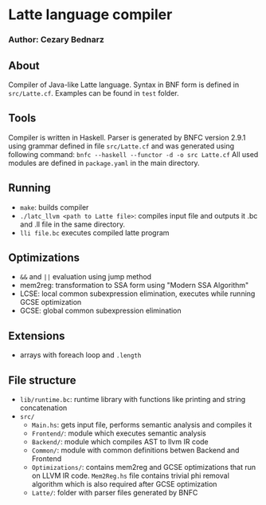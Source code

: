 # Latte language compiler
### Author: Cezary Bednarz 

## About
Compiler of Java-like Latte language. Syntax in BNF form is defined in `src/Latte.cf`. Examples can be found in `test` folder.

## Tools
Compiler is written in Haskell.
Parser is generated by BNFC version 2.9.1 using grammar defined in file `src/Latte.cf` and was generated using following command:
`bnfc --haskell --functor -d -o src Latte.cf`
All used modules are defined in `package.yaml` in the main directory.

## Running 
 - `make`: builds compiler
 - `./latc_llvm <path to Latte file>`: compiles input file and outputs it .bc and .ll file in the same directory.
 - `lli file.bc` executes compiled latte program

## Optimizations 
 - `&&` and `||` evaluation using jump method
 - mem2reg: transformation to SSA form using "Modern SSA Algorithm"
 - LCSE: local common subexpression elimination, executes while running GCSE optimization
 - GCSE: global common subexpression elimination

## Extensions 
 - arrays with foreach loop and `.length`

## File structure
 - `lib/runtime.bc`: runtime library with functions like printing and string concatenation
 - `src/`
   - `Main.hs`: gets input file, performs semantic analysis and compiles it
   - `Frontend/`: module which executes semantic analysis
   - `Backend/`: module which compiles AST to llvm IR code
   - `Common/`: module with common definitions betwen Backend and Frontend
   - `Optimizations/`: contains mem2reg and GCSE optimizations that run on LLVM IR code. `Mem2Reg.hs` file contains trivial phi removal algorithm which is also required after GCSE optimization
   - `Latte/`: folder with parser files generated by BNFC

